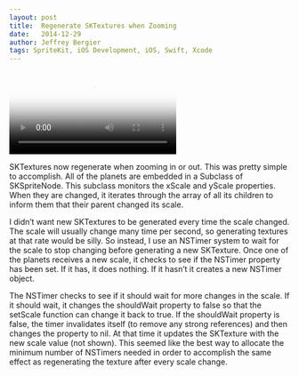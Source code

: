```yaml
---
layout: post
title:  Regenerate SKTextures when Zooming
date:   2014-12-29
author: Jeffrey Bergier
tags: SpriteKit, iOS Development, iOS, Swift, Xcode
---
```


<video class="cartwheel" poster="{{ site.baseurl }}/blog-post-assets/2014-12-29-SKTexture-Regeneration-01.jpg" controls="">
	<source src="{{ site.baseurl }}/blog-post-assets/2014-12-29-SKTexture-Regeneration-02.mp4" type="video/mp4">
		Unfortunately, your browser does not support the video tag. 
		<a href="{{ site.baseurl }}/blog-post-assets/2014-12-29-SKTexture-Regeneration-02.mp4">Click to download the video.</a>
</video>

SKTextures now regenerate when zooming in or out. This was pretty simple to accomplish. All of the planets are embedded in a Subclass of SKSpriteNode. This subclass monitors the xScale and yScale properties. When they are changed, it iterates through the array of all its children to inform them that their parent changed its scale.

I didn’t want new SKTextures to be generated every time the scale changed. The scale will usually change many time per second, so generating textures at that rate would be silly. So instead, I use an NSTimer system to wait for the scale to stop changing before generating a new SKTexture.
Once one of the planets receives a new scale, it checks to see if the NSTimer property has been set. If it has, it does nothing. If it hasn’t it creates a new NSTimer object.

The NSTimer checks to see if it should wait for more changes in the scale. If it should wait, it changes the shouldWait property to false so that the setScale function can change it back to true. If the shouldWait property is false, the timer invalidates itself (to remove any strong references) and then changes the property to nil. At that time it updates the SKTexture with the new scale value (not shown).
This seemed like the best way to allocate the minimum number of NSTimers needed in order to accomplish the same effect as regenerating the texture after every scale change.